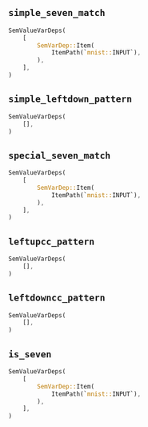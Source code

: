 ## `simple_seven_match`

```rust
SemValueVarDeps(
    [
        SemVarDep::Item(
            ItemPath(`mnist::INPUT`),
        ),
    ],
)
```

## `simple_leftdown_pattern`

```rust
SemValueVarDeps(
    [],
)
```

## `special_seven_match`

```rust
SemValueVarDeps(
    [
        SemVarDep::Item(
            ItemPath(`mnist::INPUT`),
        ),
    ],
)
```

## `leftupcc_pattern`

```rust
SemValueVarDeps(
    [],
)
```

## `leftdowncc_pattern`

```rust
SemValueVarDeps(
    [],
)
```

## `is_seven`

```rust
SemValueVarDeps(
    [
        SemVarDep::Item(
            ItemPath(`mnist::INPUT`),
        ),
    ],
)
```
